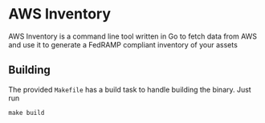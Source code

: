 # AWS Inventory

AWS Inventory is a command line tool written in Go to fetch data from AWS and use it to generate a FedRAMP compliant inventory of your assets

## Building
The provided `Makefile` has a build task to handle building the binary. Just run
```
make build
```